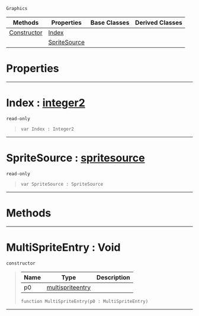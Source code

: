  `Graphics`

|Methods|Properties|Base Classes|Derived Classes|
|---|---|---|---|
|[ Constructor](https://github.com/ZilchEngine/ZilchDocs/blob/master/code_reference/class_reference/multispriteentry.markdown#multispriteentry-void)|[ Index](https://github.com/ZilchEngine/ZilchDocs/blob/master/code_reference/class_reference/multispriteentry.markdown#index-zero-engine-docume)| | |
| |[ SpriteSource](https://github.com/ZilchEngine/ZilchDocs/blob/master/code_reference/class_reference/multispriteentry.markdown#spritesource-zero-engine)| | |


 #  Properties


---  
 #  Index : [integer2](https://github.com/ZilchEngine/ZilchDocs/blob/master/code_reference/nada_base_types/integer2.markdown)

 `read-only`

> 
> ``` lang=cpp, name=Nada
> var Index : Integer2


---  
 #  SpriteSource : [spritesource](https://github.com/ZilchEngine/ZilchDocs/blob/master/code_reference/class_reference/spritesource.markdown)

 `read-only`

> 
> ``` lang=cpp, name=Nada
> var SpriteSource : SpriteSource


---  
 #  Methods


---  
 #  MultiSpriteEntry : Void

 `constructor`

> 
> |Name|Type|Description|
> |---|---|---|
> |p0|[multispriteentry](https://github.com/ZilchEngine/ZilchDocs/blob/master/code_reference/class_reference/multispriteentry.markdown)| |
> ``` lang=cpp, name=Nada
> function MultiSpriteEntry(p0 : MultiSpriteEntry)
> ``` 


---  
 

 